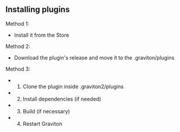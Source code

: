 ## Installing plugins

Method 1:

- Install it from the Store

Method 2:

- Download the plugin's release and move it to the .graviton/plugins

Method 3:

- 1. Clone the plugin inside .graviton2/plugins
- 2. Install dependencies (if needed)
- 3. Build (if necessary)
- 4. Restart Graviton
